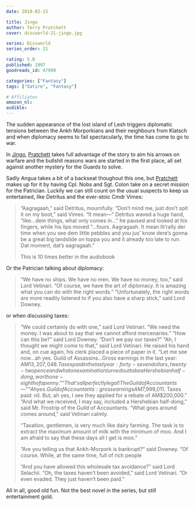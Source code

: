 ```yaml
---
date: 2018-02-15

title: Jingo
author: Terry Pratchett
cover: discworld-21-jingo.jpg

series: Discworld
series_order: 21

rating: 5.0
published: 1997
goodreads_id: 47990

categories: ["Fantasy"]
tags: ["Satire", "Fantasy"]

# Affiliates
amazon_nl: 
audible: 
---
```


The sudden appearance of the lost island of Lesh triggers diplomatic tensions between the Ankh Morporkians and their neighbours from Klatsch and when diplomacy seems to fail spectacularly, the time has come to go to war.

<!--more-->

In [Jingo](), [Pratchett](../_authors/terry-pratchett.md) takes full advantage of the story to aim his arrows on warfare and the bullshit reasons wars are started in the first place, all set against another mystery for the Guards to solve.

Sadly Angua takes a bit of a backseat thoughout this one, but [Pratchett](../_authors/terry-pratchett.md) makes up for it by having Cpl. Nobs and Sgt. Colon take on a secret mission for the Patrician. Luckily we can still count on the usual suspects to keep us entertained, like Detritus and the ever-stoic Cmdr Vimes:

> “Aagragaah,” said Detritus, mournfully. “Don’t mind me, just don’t spit it on my boot,” said Vimes. “It mean—” Detritus waved a huge hand, “like…dem things, what only comes in…” he paused and looked at his fingers, while his lips moved “…fours. Aagragaah. It mean lit’rally der time when you see dem little pebbles and you jus’ know dere’s gonna be a great big landslide on toppa you and it already too late to run. Dat moment, dat’s aagragaah.”
>
> This is 10 times better in the audiobook

Or the Patrician talking about diplomacy:

> “We have no ships. We have no men. We have no money, too,” said Lord Vetinari. “Of course, we have the art of diplomacy. It is amazing what you can do with the right words.” “Unfortunately, the right words are more readily listened to if you also have a sharp stick,” said Lord Downey.

or when discussing taxes:

> “We could certainly do with one,” said Lord Vetinari. “We need the money. I was about to say that we cannot afford mercenaries.” “How can this be?” said Lord Downey. “Don’t we pay our taxes?” “Ah, I thought we might come to that,” said Lord Vetinari. He raised his hand and, on cue again, his clerk placed a piece of paper in it. “Let me see now…ah yes. Guild of Assassins…Gross earnings in the last year: AM$13,207,048. Taxes paid in the last year: forty-seven dollars, twenty-two pence and what on examination turned out to be a Hershebian half-dong, worth one-eighth of a penny.” “That’s all perfectly legal! The Guild of Accountants—” “Ah yes. Guild of Accountants: gross earnings AM$7,999,011. Taxes paid: nil. But, ah yes, I see they applied for a rebate of AM$200,000.” “And what we received, I may say, included a Hershebian half-dong,” said Mr. Frostrip of the Guild of Accountants. “What goes around comes around,” said Vetinari calmly.
>
> “Taxation, gentlemen, is very much like dairy farming. The task is to extract the maximum amount of milk with the minimum of moo. And I am afraid to say that these days all I get is moo.”
>
> “Are you telling us that Ankh-Morpork is bankrupt?” said Downey. “Of course. While, at the same time, full of rich people
>
> “And you have allowed this wholesale tax avoidance?” said Lord Selachii. “Oh, the taxes haven’t been avoided,” said Lord Vetinari. “Or even evaded. They just haven’t been paid.”

All in all, good old fun. Not the best novel in the series, but still entertainment gold.
